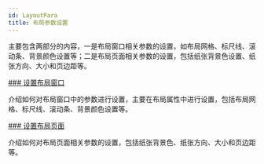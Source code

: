 ```yaml
---
id: LayoutPara
title: 布局参数设置
---
```

主要包含两部分的内容，一是布局窗口相关参数的设置，如布局网格、标尺线、滚动条、背景颜色设置等；二是布局页面相关参数的设置，包括纸张背景色设置、纸张方向、大小和页边距等。

[### 设置布局窗口](SettiongLayoutWin/SettingLayout.html)

介绍如何对布局窗口中的参数进行设置，主要在布局属性中进行设置，包括布局网格、标尺线、滚动条、背景颜色设置等。

[### 设置布局页面](SettingPage/PageSetup.html)

介绍如何对布局页面相关参数的设置，包括纸张背景色、纸张方向、大小和页边距等。

